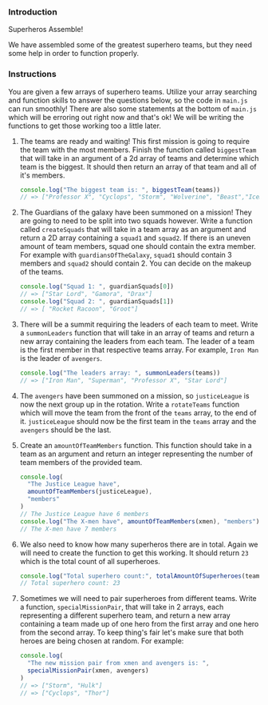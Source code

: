 ### Introduction

Superheros Assemble!

We have assembled some of the greatest superhero teams, but they need some help in order to function properly.

### Instructions

You are given a few arrays of superhero teams. Utilize your array searching and function skills to answer the questions below, so the code in `main.js` can run smoothly! There are also some statements at the bottom of `main.js` which will be erroring out right now and that's ok! We will be writing the functions to get those working too a little later.

1. The teams are ready and waiting! This first mission is going to require the team with the most members. Finish the function called `biggestTeam` that will take in an argument of a 2d array of teams and determine which team is the biggest. It should then return an array of that team and all of it's members.

    ```JavaScript
    console.log("The biggest team is: ", biggestTeam(teams))
    // => ["Professor X", "Cyclops", "Storm", "Wolverine", "Beast","Iceman", "Jean Grey"]
    ```

2. The Guardians of the galaxy have been summoned on a mission! They are going to need to be split into two squads however. Write a function called `createSquads` that will take in a team array as an argument and return a 2D array containing a `squad1` and `squad2`. If there is an uneven amount of team members, squad one should contain the extra member. For example with `guardiansOfTheGalaxy`, `squad1` should contain 3 members and `squad2` should contain 2. You can decide on the makeup of the teams.

    ```JavaScript
    console.log("Squad 1: ", guardianSquads[0])
    // => ["Star Lord", "Gamora", "Drax"]
    console.log("Squad 2: ", guardianSquads[1])
    // => [ "Rocket Racoon", "Groot"]
    ```

3. There will be a summit requiring the leaders of each team to meet. Write a `summonLeaders` function that will take in an array of teams and return a new array containing the leaders from each team. The leader of a team is the first member in that respective teams array. For example, `Iron Man` is the leader of `avengers`.

    ```JavaScript
    console.log("The leaders array: ", summonLeaders(teams))
    // => ["Iron Man", "Superman", "Professor X", "Star Lord"]
    ```

4. The `avengers` have been summoned on a mission, so `justiceLeague` is now the next group up in the rotation. Write a `rotateTeams` function which will move the team from the front of the `teams` array, to the end of it. `justiceLeague` should now be the first team in the `teams` array and the `avengers` should be the last.

5. Create an `amountOfTeamMembers` function. This function should take in a team as an argument and return an integer representing the number of team members of the provided team.

    ```JavaScript
    console.log(
      "The Justice League have",
      amountOfTeamMembers(justiceLeague),
      "members"
    )
    // The Justice League have 6 members
    console.log("The X-men have", amountOfTeamMembers(xmen), "members")
    // The X-men have 7 members
    ```

6. We also need to know how many superheros there are in total. Again we will need to create the function to get this working. It should return `23` which is the total count of all superheroes.

    ```JavaScript
    console.log("Total superhero count:", totalAmountOfSuperheroes(teams))
    // Total superhero count: 23
    ```

7. Sometimes we will need to pair superheroes from different teams. Write a function, `specialMissionPair`, that will take in 2 arrays, each representing a different superhero team, and return a new array containing a team made up of one hero from the first array and one hero from the second array. To keep thing's fair let's make sure that both heroes are being chosen at random. For example:

    ```JavaScript
    console.log(
      "The new mission pair from xmen and avengers is: ",
      specialMissionPair(xmen, avengers)
    )
    // => ["Storm", "Hulk"]
    // => ["Cyclops", "Thor"]
    ```
